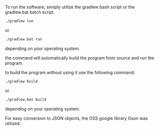 To run the software, simiply utilize the gradlew bash script or the gradlew.bat batch script. 
```bash
./gradlew run
```
or
```bash
./gradlew.bat run
```
depending on your operating system. 

the command will automatically build the program from source and run the program.

to build the program without using it use the following command:
```bash
./gradlew build
```
or
```bash
./gradlew.bat build
```
depending on your operating system.

For easy conversion to JSON objects, the OSS google library Gson was utilized. 
